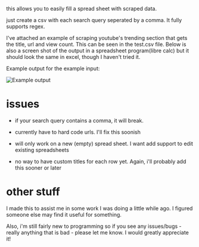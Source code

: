 this allows you to easily fill a spread sheet with scraped data.

just create a csv with each search query seperated by a comma. It fully supports regex. 

I've attached an example of scraping youtube's trending section that gets the title, url and view count. This can be seen in the test.csv file. Below is also a screen shot of the output in a spreadsheet program(libre calc) but it should look the same in excel, though I haven't tried it.

Example output for the example input:

![Example output](http://i.imgur.com/0cKAwYg.png)


# issues
* if your search query contains a comma, it will break.

* currently have to hard code urls. I'll fix this soonish

* will only work on a new (empty) spread sheet. I want add support to edit existing spreadsheets

* no way to have custom titles for each row yet. Again, i'll probably add this sooner or later

# other stuff
I made this to assist me in some work I was doing a little while ago. I figured someone else may find it useful for something.

Also, i'm still fairly new to programming so if you see any issues/bugs - really anything that is bad - please let me know. I
would greatly appreciate it! 
